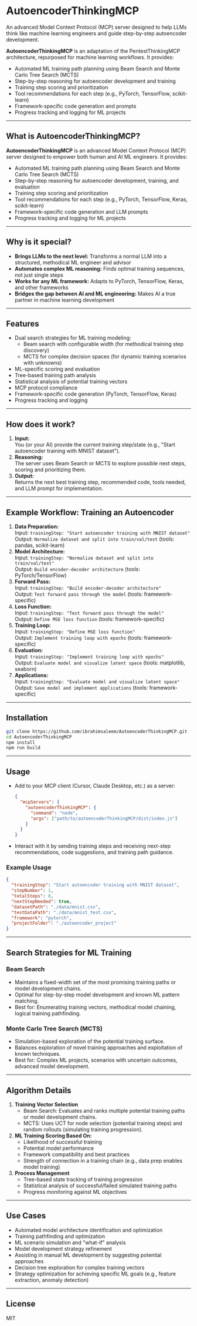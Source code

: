 # AutoencoderThinkingMCP

An advanced Model Context Protocol (MCP) server designed to help LLMs think like machine learning engineers and guide step-by-step autoencoder development.

**AutoencoderThinkingMCP** is an adaptation of the PentestThinkingMCP architecture, repurposed for machine learning workflows. It provides:
- Automated ML training path planning using Beam Search and Monte Carlo Tree Search (MCTS)
- Step-by-step reasoning for autoencoder development and training
- Training step scoring and prioritization
- Tool recommendations for each step (e.g., PyTorch, TensorFlow, scikit-learn)
- Framework-specific code generation and prompts
- Progress tracking and logging for ML projects

---

## What is AutoencoderThinkingMCP?

**AutoencoderThinkingMCP** is an advanced Model Context Protocol (MCP) server designed to empower both human and AI ML engineers. It provides:
- Automated ML training path planning using Beam Search and Monte Carlo Tree Search (MCTS)
- Step-by-step reasoning for autoencoder development, training, and evaluation
- Training step scoring and prioritization
- Tool recommendations for each step (e.g., PyTorch, TensorFlow, Keras, scikit-learn)
- Framework-specific code generation and LLM prompts
- Progress tracking and logging for ML projects

---

## Why is it special?

- **Brings LLMs to the next level:** Transforms a normal LLM into a structured, methodical ML engineer and advisor
- **Automates complex ML reasoning:** Finds optimal training sequences, not just single steps
- **Works for any ML framework:** Adapts to PyTorch, TensorFlow, Keras, and other frameworks
- **Bridges the gap between AI and ML engineering:** Makes AI a true partner in machine learning development

---

## Features

- Dual search strategies for ML training modeling:
  - Beam search with configurable width (for methodical training step discovery)
  - MCTS for complex decision spaces (for dynamic training scenarios with unknowns)
- ML-specific scoring and evaluation
- Tree-based training path analysis
- Statistical analysis of potential training vectors
- MCP protocol compliance
- Framework-specific code generation (PyTorch, TensorFlow, Keras)
- Progress tracking and logging

---

## How does it work?

1. **Input:**  
   You (or your AI) provide the current training step/state (e.g., "Start autoencoder training with MNIST dataset").
2. **Reasoning:**  
   The server uses Beam Search or MCTS to explore possible next steps, scoring and prioritizing them.
3. **Output:**  
   Returns the next best training step, recommended code, tools needed, and LLM prompt for implementation.

---

## Example Workflow: Training an Autoencoder

1. **Data Preparation:**  
   Input: `trainingStep: "Start autoencoder training with MNIST dataset"`  
   Output: `Normalize dataset and split into train/val/test` (tools: pandas, scikit-learn)
2. **Model Architecture:**  
   Input: `trainingStep: "Normalize dataset and split into train/val/test"`  
   Output: `Build encoder-decoder architecture` (tools: PyTorch/TensorFlow)
3. **Forward Pass:**  
   Input: `trainingStep: "Build encoder-decoder architecture"`  
   Output: `Test forward pass through the model` (tools: framework-specific)
4. **Loss Function:**  
   Input: `trainingStep: "Test forward pass through the model"`  
   Output: `Define MSE loss function` (tools: framework-specific)
5. **Training Loop:**  
   Input: `trainingStep: "Define MSE loss function"`  
   Output: `Implement training loop with epochs` (tools: framework-specific)
6. **Evaluation:**  
   Input: `trainingStep: "Implement training loop with epochs"`  
   Output: `Evaluate model and visualize latent space` (tools: matplotlib, seaborn)
7. **Applications:**  
   Input: `trainingStep: "Evaluate model and visualize latent space"`  
   Output: `Save model and implement applications` (tools: framework-specific)

---

## Installation

```sh
git clone https://github.com/ibrahimsaleem/AutoencoderThinkingMCP.git
cd AutoencoderThinkingMCP
npm install
npm run build
```

---

## Usage

- Add to your MCP client (Cursor, Claude Desktop, etc.) as a server:
  ```json
  {
    "mcpServers": {
      "autoencoderThinkingMCP": {
        "command": "node",
        "args": ["path/to/autoencoderThinkingMCP/dist/index.js"]
      }
    }
  }
  ```
- Interact with it by sending training steps and receiving next-step recommendations, code suggestions, and training path guidance.

### Example Usage

```json
{
  "trainingStep": "Start autoencoder training with MNIST dataset",
  "stepNumber": 1,
  "totalSteps": 8,
  "nextStepNeeded": true,
  "datasetPath": "./data/mnist.csv",
  "testDataPath": "./data/mnist_test.csv",
  "framework": "pytorch",
  "projectFolder": "./autoencoder_project"
}
```

---

## Search Strategies for ML Training

### Beam Search
- Maintains a fixed-width set of the most promising training paths or model development chains.
- Optimal for step-by-step model development and known ML pattern matching.
- Best for: Enumerating training vectors, methodical model chaining, logical training pathfinding.

### Monte Carlo Tree Search (MCTS)
- Simulation-based exploration of the potential training surface.
- Balances exploration of novel training approaches and exploitation of known techniques.
- Best for: Complex ML projects, scenarios with uncertain outcomes, advanced model development.

---

## Algorithm Details

1. **Training Vector Selection**
   - Beam Search: Evaluates and ranks multiple potential training paths or model development chains.
   - MCTS: Uses UCT for node selection (potential training steps) and random rollouts (simulating training progression).
2. **ML Training Scoring Based On:**
   - Likelihood of successful training
   - Potential model performance
   - Framework compatibility and best practices
   - Strength of connection in a training chain (e.g., data prep enables model training)
3. **Process Management**
   - Tree-based state tracking of training progression
   - Statistical analysis of successful/failed simulated training paths
   - Progress monitoring against ML objectives

---

## Use Cases

- Automated model architecture identification and optimization
- Training pathfinding and optimization
- ML scenario simulation and "what-if" analysis
- Model development strategy refinement
- Assisting in manual ML development by suggesting potential approaches
- Decision tree exploration for complex training vectors
- Strategy optimization for achieving specific ML goals (e.g., feature extraction, anomaly detection)

---

## License

MIT

